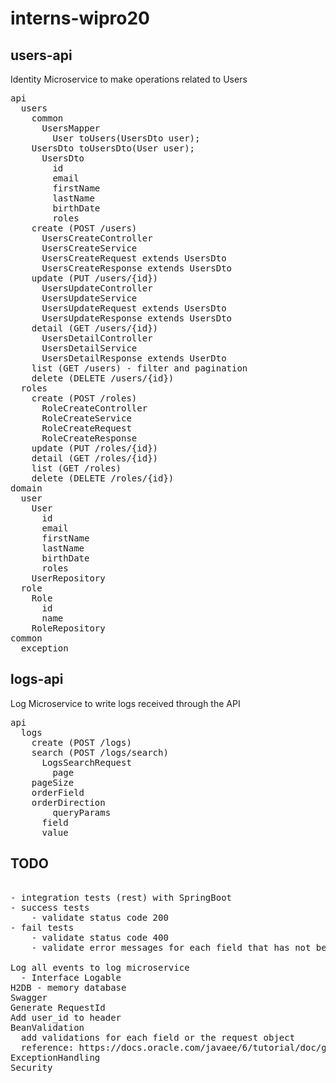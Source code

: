 # interns-wipro20

## users-api
Identity Microservice to make operations related to Users
<pre>
api  
  users
    common
      UsersMapper
        User toUsers(UsersDto user);
	UsersDto toUsersDto(User user);
      UsersDto
        id
        email
        firstName
        lastName
        birthDate
        roles
    create (POST /users)
      UsersCreateController
      UsersCreateService
      UsersCreateRequest extends UsersDto
      UsersCreateResponse extends UsersDto
    update (PUT /users/{id})
      UsersUpdateController
      UsersUpdateService
      UsersUpdateRequest extends UsersDto
      UsersUpdateResponse extends UsersDto
    detail (GET /users/{id})
      UsersDetailController
      UsersDetailService
      UsersDetailResponse extends UserDto
    list (GET /users) - filter and pagination
    delete (DELETE /users/{id})
  roles
    create (POST /roles)
      RoleCreateController
      RoleCreateService
      RoleCreateRequest
      RoleCreateResponse
    update (PUT /roles/{id})
    detail (GET /roles/{id})
    list (GET /roles)
    delete (DELETE /roles/{id})
domain
  user
    User
      id
      email
      firstName
      lastName
      birthDate
      roles
    UserRepository
  role
    Role
      id
      name
    RoleRepository
common
  exception
</pre>

## logs-api
Log Microservice to write logs received through the API
<pre>
api
  logs
    create (POST /logs)
    search (POST /logs/search)
      LogsSearchRequest
        page
	pageSize
	orderField
	orderDirection
        queryParams
	  field
	  value
</pre>    

## TODO
<pre>

- integration tests (rest) with SpringBoot
- success tests
	- validate status code 200
- fail tests
	- validate status code 400
	- validate error messages for each field that has not been informed

Log all events to log microservice
  - Interface Logable
H2DB - memory database
Swagger
Generate RequestId
Add user_id to header
BeanValidation
  add validations for each field or the request object
  reference: https://docs.oracle.com/javaee/6/tutorial/doc/gircz.html
ExceptionHandling 
Security
</pre>

